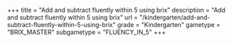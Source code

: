+++
title = "Add and subtract fluently within 5 using brix"
description = "Add and subtract fluently within 5 using brix"
url = "/kindergarten/add-and-subtract-fluently-within-5-using-brix"
grade = "Kindergarten"
gametype = "BRIX_MASTER"
subgametype = "FLUENCY_IN_5"
+++